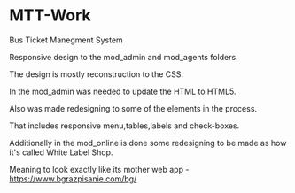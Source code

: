MTT-Work
========

Bus Ticket Manegment System

Responsive design to the mod_admin and mod_agents folders.

The design is mostly reconstruction to the CSS.

In the mod_admin was needed to update the HTML to HTML5.

Also was made redesigning to some of the elements in the process.

That includes responsive menu,tables,labels and check-boxes. 

Additionally in the mod_online is done some redesigning to be made as how it's called White Label Shop.

Meaning to look exactly like its mother web app - https://www.bgrazpisanie.com/bg/
